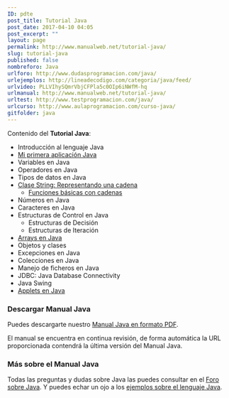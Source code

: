 ```yaml
---
ID: pdte
post_title: Tutorial Java
post_date: 2017-04-10 04:05
post_excerpt: ""
layout: page
permalink: http://www.manualweb.net/tutorial-java/
slug: tutorial-java
published: false
nombreforo: Java
urlforo: http://www.dudasprogramacion.com/java/
urlejemplos: http://lineadecodigo.com/categoria/java/feed/
urlvideo: PLLVIhySQmrVbjCFPla5c0OIp6iNWfM-hq
urlmanual: http://www.manualweb.net/tutorial-java/
urltest: http://www.testprogramacion.com/java/
urlcurso: http://www.aulaprogramacion.com/curso-java/
gitfolder: java
---
```


Contenido del **Tutorial Java**:

* Introducción al lenguaje Java
* [Mi primera aplicación Java](http://www.manualweb.net/java/mi-primera-aplicacion-java/)
* Variables en Java
* Operadores en Java
* Tipos de datos en Java
* [Clase String: Representando una cadena](http://www.manualweb.net/java/clase-string-representando-una-cadena/)
	* [Funciones básicas con cadenas](http://www.manualweb.net/java/funciones-basicas-con-cadenas/)
* Números en Java
* Caracteres en Java
* Estructuras de Control en Java
	* Estructuras de Decisión
	* Estructuras de Iteración
* [Arrays en Java](http://www.manualweb.net/java/arrays-en-java)
* Objetos y clases
* Excepciones en Java
* Colecciones en Java
* Manejo de ficheros en Java
* JDBC: Java Database Connectivity
* Java Swing
* [Applets en Java](http://www.manualweb.net/java/applets-en-java/)

### Descargar Manual Java
Puedes descargarte nuestro [Manual Java en formato PDF](https://gitprint.com/victorcuervo/manualweb/blob/master/java/pdf/tutorial-java-pdf.md).


El manual se encuentra en continua revisión, de forma automática la URL proporcionada contendrá la última versión del Manual Java.

### Más sobre el Manual Java
Todas las preguntas y dudas sobre Java las puedes consultar en el [Foro sobre Java](http://www.dudasprogramacion.com/java). Y puedes echar un ojo a los [ejemplos sobre el lenguaje Java](http://lineadecodigo.com/java/).

